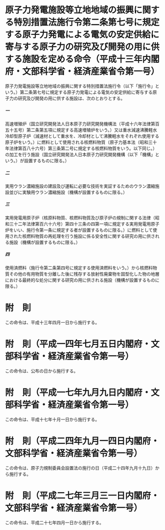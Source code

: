 # 原子力発電施設等立地地域の振興に関する特別措置法施行令第二条第七号に規定する原子力発電による電気の安定供給に寄与する原子力の研究及び開発の用に供する施設を定める命令（平成十三年内閣府・文部科学省・経済産業省令第一号）
原子力発電施設等立地地域の振興に関する特別措置法施行令（以下「施行令」という。）第二条第七号に規定する原子力発電による電気の安定供給に寄与する原子力の研究及び開発の用に供する施設は、次のとおりとする。
##### 一
高速増殖炉（国立研究開発法人日本原子力研究開発機構法（平成十六年法律第百五十五号）第二条第五項に規定する高速増殖炉をいう。）又は重水減速沸騰軽水冷却型原子炉（減速材として重水を、冷却材として沸騰軽水をそれぞれ使用する原子炉をいう。）に燃料として使用される核燃料物質（原子力基本法（昭和三十年法律第百八十六号）第三条第二号に規定する核燃料物質をいう。以下同じ。）の加工を行う施設（国立研究開発法人日本原子力研究開発機構（以下「機構」という。）が設置するものに限る。）
##### 二
実用ウラン濃縮施設の建設及び運転に必要な技術を実証するためのウラン濃縮施設並びに実験用ウラン濃縮施設（機構が設置するものに限る。）
##### 三
実用発電用原子炉（核原料物質、核燃料物質及び原子炉の規制に関する法律（昭和三十二年法律第百六十六号）第四十三条の四第一項に規定する実用発電用原子炉をいい、施行令第一条に規定する者が設置するものに限る。）に燃料として使用された核燃料物質の再処理を行う施設に係る安全性に関する研究の用に供される施設（機構が設置するものに限る。）
##### 四
使用済燃料（施行令第二条第四号に規定する使用済燃料をいう。）から核燃料物質その他の有用物質を分離した後に残存する放射性廃棄物を固型化した物の地層における最終的な処分に関する研究の用に供される施設（機構が設置するものに限る。）
# 附　則
この命令は、平成十三年四月一日から施行する。
# 附　則（平成一四年七月五日内閣府・文部科学省・経済産業省令第一号）
この命令は、公布の日から施行する。
# 附　則（平成一七年九月九日内閣府・文部科学省・経済産業省令第一号）
この命令は、平成十七年十月一日から施行する。
# 附　則（平成二四年九月一四日内閣府・文部科学省・経済産業省令第一号）
この命令は、原子力規制委員会設置法の施行の日（平成二十四年九月十九日）から施行する。
# 附　則（平成二七年三月三一日内閣府・文部科学省・経済産業省令第一号）
この命令は、平成二十七年四月一日から施行する。
